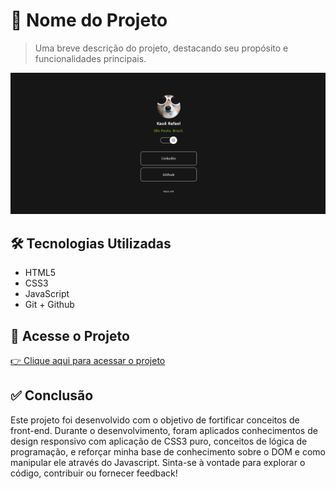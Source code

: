 # 🚀 Nome do Projeto

> Uma breve descrição do projeto, destacando seu propósito e funcionalidades principais.

![Imagem do Projeto](./IMG/readME.png)

## 🛠️ Tecnologias Utilizadas

- HTML5
- CSS3
- JavaScript
- Git + Github

## 🔗 Acesse o Projeto

[👉 Clique aqui para acessar o projeto](https://kaue1881.github.io/Links-Kaue-R./)

## ✅ Conclusão

Este projeto foi desenvolvido com o objetivo de fortificar conceitos de front-end. Durante o desenvolvimento, foram aplicados conhecimentos de design responsivo com aplicação de CSS3 puro, conceitos de lógica de programação, e reforçar minha base de conhecimento sobre o DOM e como manipular ele através do Javascript. Sinta-se à vontade para explorar o código, contribuir ou fornecer feedback!
